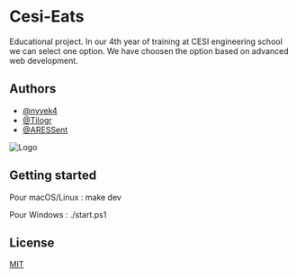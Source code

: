 # Cesi-Eats

Educational project.
In our 4th year of training at CESI engineering school we can select one option.
We have choosen the option based on advanced web development.


## Authors

- [@nyvek4](https://github.com/Nyvek4)
- [@Tilogr](https://github.com/Tilogr)
- [@ARESSent](https://github.com/ARESSent)


![Logo](https://i.ibb.co/4dYC7Zh/cesi-eats.png)



## Getting started 

Pour macOS/Linux :
make dev 

Pour Windows :
./start.ps1

## License

[MIT](https://choosealicense.com/licenses/mit/)


